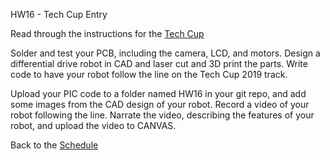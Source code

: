 HW16 - Tech Cup Entry  

Read through the instructions for the [Tech Cup](https://github.com/ndm736/ME433_2019/wiki/TechCup2019)

Solder and test your PCB, including the camera, LCD, and motors. Design a differential drive robot in CAD and laser cut and 3D print the parts. Write code to have your robot follow the line on the Tech Cup 2019 track.

Upload your PIC code to a folder named HW16 in your git repo, and add some images from the CAD design of your robot. Record a video of your robot following the line. Narrate the video, describing the features of your robot, and upload the video to CANVAS.    


Back to the [Schedule](https://github.com/ndm736/ME433_2019/wiki/Schedule)  
